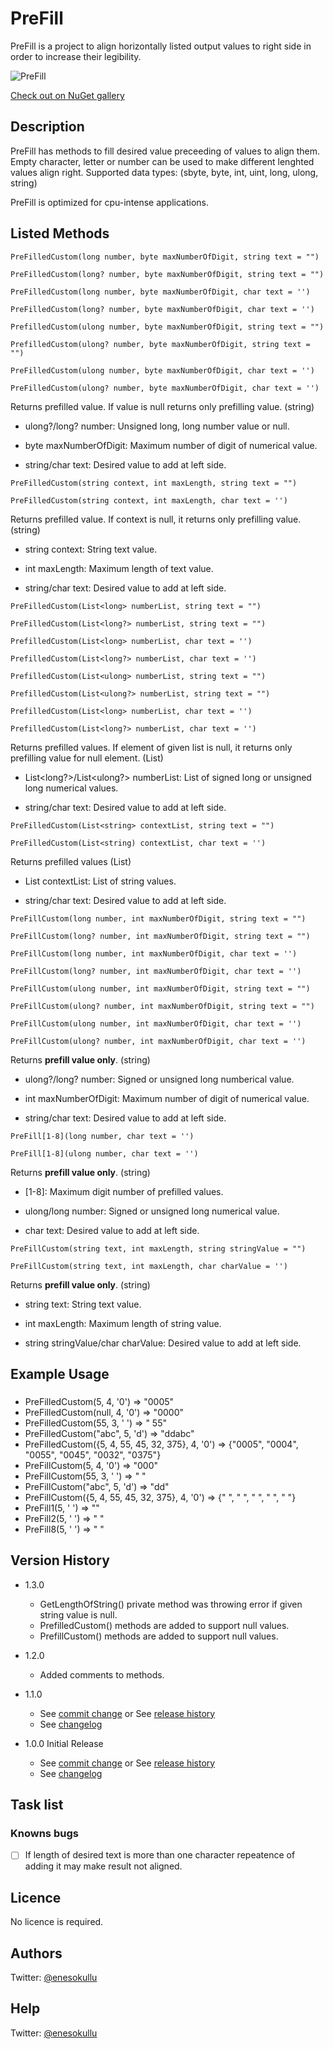 # PreFill

PreFill is a project to align horizontally listed output values to right side in order to increase their legibility.

![PreFill](https://repository-images.githubusercontent.com/575382775/fe896835-417e-442f-9544-a3df8a4ac154)

[Check out on NuGet gallery](https://www.nuget.org/packages/PreFill/)

## Description

PreFill has methods to fill desired value preceeding of values to align them. Empty character, letter or number can be used to make different lenghted values align right. Supported data types: (sbyte, byte, int, uint, long, ulong, string)

PreFill is optimized for cpu-intense applications.

## Listed Methods

```
PreFilledCustom(long number, byte maxNumberOfDigit, string text = "")
```
```
PreFilledCustom(long? number, byte maxNumberOfDigit, string text = "")
```
```
PreFilledCustom(long number, byte maxNumberOfDigit, char text = '')
```
```
PreFilledCustom(long? number, byte maxNumberOfDigit, char text = '')
```
```
PrefilledCustom(ulong number, byte maxNumberOfDigit, string text = "")
```
```
PrefilledCustom(ulong? number, byte maxNumberOfDigit, string text = "")
```
```
PreFilledCustom(ulong number, byte maxNumberOfDigit, char text = '')
```
```
PreFilledCustom(ulong? number, byte maxNumberOfDigit, char text = '')
```

Returns prefilled value. If value is null returns only prefilling value. (string)

* ulong?/long? number: Unsigned long, long number value or null.

* byte maxNumberOfDigit: Maximum number of digit of numerical value.

* string/char text: Desired value to add at left side.

```
PreFilledCustom(string context, int maxLength, string text = "")
```
```
PreFilledCustom(string context, int maxLength, char text = '')
```
Returns prefilled value. If context is null, it returns only prefilling value. (string)

* string context: String text value.

* int maxLength: Maximum length of text value.

* string/char text: Desired value to add at left side.

```
PreFilledCustom(List<long> numberList, string text = "")
```
```
PreFilledCustom(List<long?> numberList, string text = "")
```
```
PrefilledCustom(List<long> numberList, char text = '')
```
```
PrefilledCustom(List<long?> numberList, char text = '')
```
```
PrefilledCustom(List<ulong> numberList, string text = "")
```
```
PrefilledCustom(List<ulong?> numberList, string text = "")
```
```
PrefilledCustom(List<long> numberList, char text = '')
```
```
PrefilledCustom(List<long?> numberList, char text = '')
```

Returns prefilled values. If element of given list is null, it returns only prefilling value for null element. (List<string>)

* List<long?>/List<ulong?> numberList: List of signed long or unsigned long numerical values.
 
* string/char text: Desired value to add at left side.

```
PreFilledCustom(List<string> contextList, string text = "")
```
```
PreFilledCustom(List<string) contextList, char text = '')
```

Returns prefilled values (List<string>)

* List<string> contextList: List of string values.

* string/char text: Desired value to add at left side.

```
PreFillCustom(long number, int maxNumberOfDigit, string text = "")
```
```
PreFillCustom(long? number, int maxNumberOfDigit, string text = "")
```
```
PreFillCustom(long number, int maxNumberOfDigit, char text = '')
```
```
PreFillCustom(long? number, int maxNumberOfDigit, char text = '')
```
```
PreFillCustom(ulong number, int maxNumberOfDigit, string text = "")
```
```
PreFillCustom(ulong? number, int maxNumberOfDigit, string text = "")
```
```
PreFillCustom(ulong number, int maxNumberOfDigit, char text = '')
```
```
PreFillCustom(ulong? number, int maxNumberOfDigit, char text = '')
```

Returns **prefill value only**. (string)

* ulong?/long? number: Signed or unsigned long numberical value.

* int maxNumberOfDigit: Maximum number of digit of numerical value.

* string/char text: Desired value to add at left side.

```
PreFill[1-8](long number, char text = '')
```
```
PreFill[1-8](ulong number, char text = '')
```

Returns **prefill value only**. (string)

* [1-8]: Maximum digit number of prefilled values.

* ulong/long number: Signed or unsigned long numerical value.

* char text: Desired value to add at left side.

```
PreFillCustom(string text, int maxLength, string stringValue = "")
```
```
PreFillCustom(string text, int maxLength, char charValue = '')
```

Returns **prefill value only**. (string)

* string text: String text value.

* int maxLength: Maximum length of string value.

* string stringValue/char charValue: Desired value to add at left side.

## Example Usage

###

* PreFilledCustom(5, 4, '0') => "0005"
* PreFilledCustom(null, 4, '0') => "0000"
* PreFilledCustom(55, 3, ' ') => " 55"
* PreFilledCustom("abc", 5, 'd') => "ddabc"
* PreFilledCustom({5, 4, 55, 45, 32, 375}, 4, '0') => {"0005", "0004", "0055", "0045", "0032", "0375"}
* PreFillCustom(5, 4, '0') => "000"
* PreFillCustom(55, 3, ' ') => " "
* PreFillCustom("abc", 5, 'd') => "dd"
* PreFillCustom({5, 4, 55, 45, 32, 375}, 4, '0') => {"   ", "   ", "  ", "  ", " "}
* PreFill1(5, ' ') => ""
* PreFill2(5, ' ') => " "
* PreFill8(5, ' ') => "       "

## Version History

* 1.3.0
   * GetLengthOfString() private method was throwing error if given string value is null.
   * PrefilledCustom() methods are added to support null values.
   * PrefillCustom() methods are added to support null values.

* 1.2.0
  * Added comments to methods.
  
* 1.1.0
  * See [commit change](https://github.com/meokullu/PreFill/commits/master) or See [release history](https://github.com/meokullu/PreFill/releases)
  * See [changelog](https://github.com/meokullu/PreFill/blob/master/CHANGELOG.md)

* 1.0.0 Initial Release
  * See [commit change](https://github.com/meokullu/PreFill/commits/master) or See [release history](https://github.com/meokullu/PreFill/releases)
  * See [changelog](https://github.com/meokullu/PreFill/blob/master/CHANGELOG.md)
  
## Task list

### Knowns bugs ###
- [ ] If length of desired text is more than one character repeatence of adding it may make result not aligned.

## Licence
No licence is required.

## Authors
Twitter: [@enesokullu](https://twitter.com/EnesOkullu)

## Help
Twitter: [@enesokullu](https://twitter.com/EnesOkullu)
